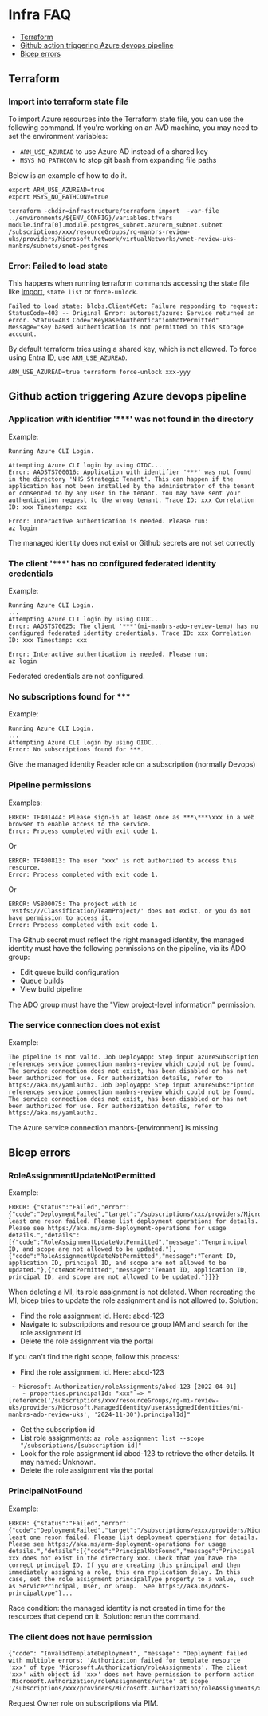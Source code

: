 # Infra FAQ

- [Terraform](#terraform)
- [Github action triggering Azure devops pipeline](#github-action-triggering-azure-devops-pipeline)
- [Bicep errors](#bicep-errors)


## Terraform
### Import into terraform state file

To import Azure resources into the Terraform state file, you can use the following command. If you're working on an AVD machine, you may need to set the environment variables:
- `ARM_USE_AZUREAD` to use Azure AD instead of a shared key
- `MSYS_NO_PATHCONV` to stop git bash from expanding file paths

Below is an example of how to do it.

```shell
export ARM_USE_AZUREAD=true
export MSYS_NO_PATHCONV=true

terraform -chdir=infrastructure/terraform import  -var-file ../environments/${ENV_CONFIG}/variables.tfvars module.infra[0].module.postgres_subnet.azurerm_subnet.subnet  /subscriptions/xxx/resourceGroups/rg-manbrs-review-uks/providers/Microsoft.Network/virtualNetworks/vnet-review-uks-manbrs/subnets/snet-postgres
```

### Error: Failed to load state
This happens when running terraform commands accessing the state file like [import](#import-into-terraform-state-file), `state list` or `force-unlock`.
```
Failed to load state: blobs.Client#Get: Failure responding to request: StatusCode=403 -- Original Error: autorest/azure: Service returned an error. Status=403 Code="KeyBasedAuthenticationNotPermitted" Message="Key based authentication is not permitted on this storage account.
```

By default terraform tries using a shared key, which is not allowed. To force using Entra ID, use `ARM_USE_AZUREAD`.

```shell
ARM_USE_AZUREAD=true terraform force-unlock xxx-yyy
```

## Github action triggering Azure devops pipeline
### Application with identifier '***' was not found in the directory
Example:
```
Running Azure CLI Login.
...
Attempting Azure CLI login by using OIDC...
Error: AADSTS700016: Application with identifier '***' was not found in the directory 'NHS Strategic Tenant'. This can happen if the application has not been installed by the administrator of the tenant or consented to by any user in the tenant. You may have sent your authentication request to the wrong tenant. Trace ID: xxx Correlation ID: xxx Timestamp: xxx

Error: Interactive authentication is needed. Please run:
az login
```
The managed identity does not exist or Github secrets are not set correctly

### The client '***' has no configured federated identity credentials
Example:
```
Running Azure CLI Login.
...
Attempting Azure CLI login by using OIDC...
Error: AADSTS70025: The client '***'(mi-manbrs-ado-review-temp) has no configured federated identity credentials. Trace ID: xxx Correlation ID: xxx Timestamp: xxx

Error: Interactive authentication is needed. Please run:
az login
```
Federated credentials are not configured.

### No subscriptions found for ***
Example:
```
Running Azure CLI Login.
...
Attempting Azure CLI login by using OIDC...
Error: No subscriptions found for ***.
```
Give the managed identity Reader role on a subscription (normally Devops)

### Pipeline permissions
Examples:
```
ERROR: TF401444: Please sign-in at least once as ***\***\xxx in a web browser to enable access to the service.
Error: Process completed with exit code 1.
```
Or
```
ERROR: TF400813: The user 'xxx' is not authorized to access this resource.
Error: Process completed with exit code 1.
```
Or
```
ERROR: VS800075: The project with id 'vstfs:///Classification/TeamProject/' does not exist, or you do not have permission to access it.
Error: Process completed with exit code 1.
```
The Github secret must reflect the right managed identity, the managed identity must have the following permissions on the pipeline, via its ADO group:
- Edit queue build configuration
- Queue builds
- View build pipeline

The ADO group must have the "View project-level information" permission.

### The service connection does not exist
Example:
```
The pipeline is not valid. Job DeployApp: Step input azureSubscription references service connection manbrs-review which could not be found. The service connection does not exist, has been disabled or has not been authorized for use. For authorization details, refer to https://aka.ms/yamlauthz. Job DeployApp: Step input azureSubscription references service connection manbrs-review which could not be found. The service connection does not exist, has been disabled or has not been authorized for use. For authorization details, refer to https://aka.ms/yamlauthz.
```
The Azure service connection manbrs-[environment] is missing

## Bicep errors
### RoleAssignmentUpdateNotPermitted
Example:
```
ERROR: {"status":"Failed","error":{"code":"DeploymentFailed","target":"/subscriptions/xxx/providers/Microsoft.Resources/deployments/main","message":"At least one reson failed. Please list deployment operations for details. Please see https://aka.ms/arm-deployment-operations for usage details.","details":[{"code":"RoleAssignmentUpdateNotPermitted","message":"Tenprincipal ID, and scope are not allowed to be updated."},{"code":"RoleAssignmentUpdateNotPermitted","message":"Tenant ID, application ID, principal ID, and scope are not allowed to be updated."},{"cteNotPermitted","message":"Tenant ID, application ID, principal ID, and scope are not allowed to be updated."}]}}
```
When deleting a MI, its role assignment is not deleted. When recreating the MI, bicep tries to update the role assignment and is not allowed to. Solution:
- Find the role assignment id. Here: abcd-123
- Navigate to subscriptions and resource group IAM and search for the role assignment id
- Delete the role assignment via the portal

If you can't find the right scope, follow this process:
- Find the role assignment id. Here: abcd-123
```
 ~ Microsoft.Authorization/roleAssignments/abcd-123 [2022-04-01]
    ~ properties.principalId: "xxx" => "[reference('/subscriptions/xxx/resourceGroups/rg-mi-review-uks/providers/Microsoft.ManagedIdentity/userAssignedIdentities/mi-manbrs-ado-review-uks', '2024-11-30').principalId]"
```
- Get the subscription id
- List role assignments: `az role assignment list --scope "/subscriptions/[subscription id]"`
- Look for the role assignment id abcd-123 to retrieve the other details. It may named: Unknown.
- Delete the role assignment via the portal

### PrincipalNotFound
Example:
```
ERROR: {"status":"Failed","error":{"code":"DeploymentFailed","target":"/subscriptions/exxx/providers/Microsoft.Resources/deployments/main","message":"At least one reson failed. Please list deployment operations for details. Please see https://aka.ms/arm-deployment-operations for usage details.","details":[{"code":"PrincipalNotFound","message":"Principal xxx does not exist in the directory xxx. Check that you have the correct principal ID. If you are creating this principal and then immediately assigning a role, this era replication delay. In this case, set the role assignment principalType property to a value, such as ServicePrincipal, User, or Group.  See https://aka.ms/docs-principaltype"}...
```
Race condition: the managed identity is not created in time for the resources that depend on it. Solution: rerun the command.

### The client does not have permission
```
{"code": "InvalidTemplateDeployment", "message": "Deployment failed with multiple errors: 'Authorization failed for template resource 'xxx' of type 'Microsoft.Authorization/roleAssignments'. The client 'xxx' with object id 'xxx' does not have permission to perform action 'Microsoft.Authorization/roleAssignments/write' at scope '/subscriptions/xxx/providers/Microsoft.Authorization/roleAssignments/xxx'...
```
Request Owner role on subscriptions via PIM.
